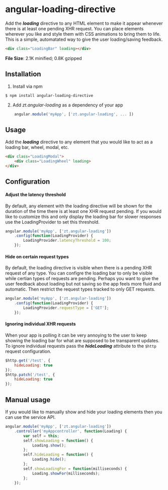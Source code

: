 # angular-loading-directive
Add the *__loading__* directive to any HTML element to make it appear whenever there is at least one pending XHR request. You can place elements wherever you like and style them with CSS animations to bring them to life. This is a simple, automatated way to give the user loading/saving feedback.
``` html
<div class="LoadingBar" loading></div>
```

**File Size**: 2.1K minified; 0.8K gzipped

## Installation
1. Install via npm
```
$ npm install angular-loading-directive
```
2. Add *zt.angular-loading* as a dependency of your app
``` javascript
	angular.module('myApp', ['zt.angular-loading', ... ])
```

## Usage
Add the *__loading__* directive to any element that you would like to act as a loading bar, wheel, modal, etc.
``` html
<div class="LoadingModal">
    <div class="LoadingWheel" loading>
</div>
```

## Configuration
#### Adjust the latency threshold
By default, any element with the loading directive will be shown for the duration of the time there is at least one XHR request pending. If you would like to customize this and only display the loading bar for slower responses use the LoadingProvider to set this threshold.
``` javascript
angular.module('myApp', ['zt.angular-loading'])
    .config(function(LoadingProvider) {
        LoadingProvider.latencyThreshold = 100;
    });
```

#### Hide on certain request types
By default, the loading directive is visible when there is a pending XHR request of any type. You can configre the loading bar to only be visible while certian types of requests are pending. Perhaps you want to give the user feedback about loading but not saving so the app feels more fluid and automatic. Then restrict the request types tracked to only GET requests.
``` javascript
angular.module('myApp', ['zt.angular-loading'])
    .config(function(LoadingProvider) {
        LoadingProvider.requestType = ['GET'];
    });
```

#### Ignoring individual XHR requests
When your app is polling it can be very annoying to the user to keep showing the loading bar for what are supposed to be transparent updates. To ignore individual requests pass the *__hideLoading__* attribute to the `$http` request configuration.
``` javascript
$http.get('/test', {
    hideLoading: true
});
$http.patch('/test', {
    hideLoading: true
});
```

## Manual usage
If you would like to manually show and hide your loading elements then you can use the service API.
``` javascript
angular.module('myApp', ['zt.angular-loading'])
    .controller('myAppcontroller', function(Loading) {
        var self = this;
        self.showLoading = function() {
            Loading.show();
        };
        self.hideLoading = function() {
            Loading.hide();
        };
        self.showLoadingFor = function(milliseconds) {
            Loading.showFor(milliseconds);
        };
    });
```